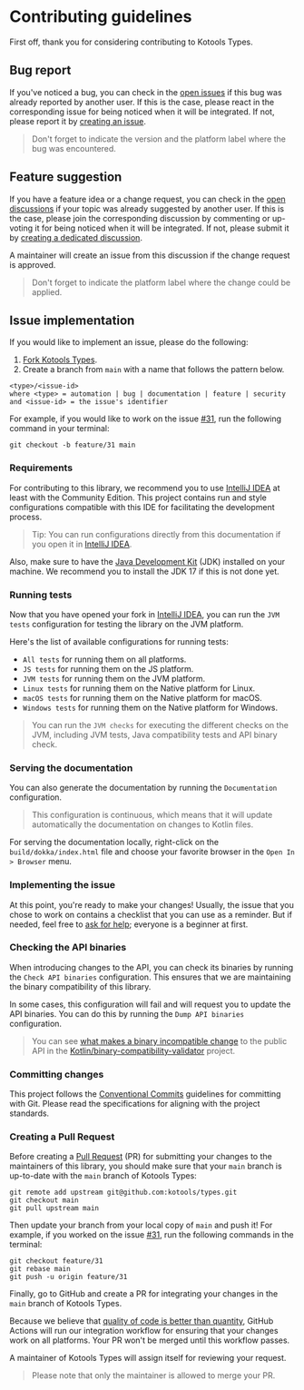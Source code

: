 # Contributing guidelines

First off, thank you for considering contributing to Kotools Types.

## Bug report

If you've noticed a bug, you can check in the [open issues] if this bug was
already reported by another user.
If this is the case, please react in the corresponding issue for being noticed
when it will be integrated.
If not, please report it by [creating an issue].

> Don't forget to indicate the version and the platform label where the bug was
> encountered.

[creating an issue]: https://github.com/kotools/types/issues/new?assignees=&labels=bug&projects=&template=bug-template.md&title=Bug
[open issues]: https://github.com/kotools/types/issues?q=is%3Aopen+is%3Aissue+label%3Abug

## Feature suggestion

If you have a feature idea or a change request, you can check in the
[open discussions] if your topic was already suggested by another user.
If this is the case, please join the corresponding discussion by commenting or
up-voting it for being noticed when it will be integrated.
If not, please submit it by [creating a dedicated discussion].

A maintainer will create an issue from this discussion if the change request is
approved.

> Don't forget to indicate the platform label where the change could be applied.

[creating a dedicated discussion]: https://github.com/kotools/types/discussions/new?category=ideas&labels=feature
[open discussions]: https://github.com/kotools/types/discussions/categories/ideas?discussions_q=is%3Aopen+category%3AIdeas+sort%3Atop

## Issue implementation

If you would like to implement an issue, please do the following:

1. [Fork Kotools Types].
2. Create a branch from `main` with a name that follows the pattern below.

```text
<type>/<issue-id>
where <type> = automation | bug | documentation | feature | security
and <issue-id> = the issue's identifier
```

For example, if you would like to work on the issue [#31], run the following
command in your terminal:

```shell
git checkout -b feature/31 main
```

[#31]: https://github.com/kotools/types/issues/31
[Fork Kotools Types]: https://github.com/kotools/types/fork

### Requirements

For contributing to this library, we recommend you to use [IntelliJ IDEA] at
least with the Community Edition.
This project contains run and style configurations compatible with this IDE for
facilitating the development process.

> Tip: You can run configurations directly from this documentation if you open
> it in [IntelliJ IDEA].

Also, make sure to have the [Java Development Kit] (JDK) installed on your
machine.
We recommend you to install the JDK 17 if this is not done yet.

[IntelliJ IDEA]: https://www.jetbrains.com/fr-fr/idea
[Java Development Kit]: https://www.oracle.com/fr/java/technologies/downloads

### Running tests

Now that you have opened your fork in [IntelliJ IDEA], you can run the
`JVM tests` configuration for testing the library on the JVM platform.

Here's the list of available configurations for running tests:

- `All tests` for running them on all platforms.
- `JS tests` for running them on the JS platform.
- `JVM tests` for running them on the JVM platform.
- `Linux tests` for running them on the Native platform for Linux.
- `macOS tests` for running them on the Native platform for macOS.
- `Windows tests` for running them on the Native platform for Windows.

> You can run the `JVM checks` for executing the different checks on the JVM,
> including JVM tests, Java compatibility tests and API binary check.

### Serving the documentation

You can also generate the documentation by running the `Documentation`
configuration.

> This configuration is continuous, which means that it will update
> automatically the documentation on changes to Kotlin files.

For serving the documentation locally, right-click on the
`build/dokka/index.html` file and choose your favorite browser in the
`Open In > Browser` menu.

### Implementing the issue

At this point, you're ready to make your changes!
Usually, the issue that you chose to work on contains a checklist that you can
use as a reminder.
But if needed, feel free to [ask for help]; everyone is a beginner at first.

[ask for help]: https://github.com/kotools/types/discussions/new?category=q-a

### Checking the API binaries

When introducing changes to the API, you can check its binaries by running the
`Check API binaries` configuration.
This ensures that we are maintaining the binary compatibility of this library.

In some cases, this configuration will fail and will request you to update the
API binaries.
You can do this by running the `Dump API binaries` configuration.

> You can see [what makes a binary incompatible change] to the public API in the
> [Kotlin/binary-compatibility-validator] project.

[Kotlin/binary-compatibility-validator]: https://github.com/Kotlin/binary-compatibility-validator
[what makes a binary incompatible change]: https://github.com/Kotlin/binary-compatibility-validator#what-makes-an-incompatible-change-to-the-public-binary-api

### Committing changes

This project follows the [Conventional Commits] guidelines for committing with
Git.
Please read the specifications for aligning with the project standards.

[Conventional Commits]: https://www.conventionalcommits.org/en/v1.0.0

### Creating a Pull Request

Before creating a [Pull Request] (PR) for submitting your changes to the
maintainers of this library, you should make sure that your `main` branch is
up-to-date with the `main` branch of Kotools Types:

```shell
git remote add upstream git@github.com:kotools/types.git
git checkout main
git pull upstream main
```

Then update your branch from your local copy of `main` and push it!
For example, if you worked on the issue [#31], run the following commands in the
terminal:

```shell
git checkout feature/31
git rebase main
git push -u origin feature/31
```

Finally, go to GitHub and create a PR for integrating your changes in the `main`
branch of Kotools Types.

Because we believe that [quality of code is better than quantity], GitHub
Actions will run our integration workflow for ensuring that your changes work on
all platforms.
Your PR won't be merged until this workflow passes.

A maintainer of Kotools Types will assign itself for reviewing your request.

> Please note that only the maintainer is allowed to merge your PR.

[Pull Request]: https://help.github.com/articles/creating-a-pull-request
[quality of code is better than quantity]: https://github.com/kotools/types#design-goals
